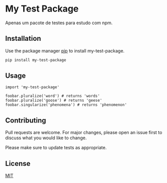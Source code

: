 # My Test Package

Apenas um pacote de testes para estudo com npm.

## Installation

Use the package manager [pip](https://pip.pypa.io/en/stable/) to install my-test-package.

```bash
pip install my-test-package
```

## Usage

```vuejs
import 'my-test-package'

foobar.pluralize('word') # returns 'words'
foobar.pluralize('goose') # returns 'geese'
foobar.singularize('phenomena') # returns 'phenomenon'
```

## Contributing
Pull requests are welcome. For major changes, please open an issue first to discuss what you would like to change.

Please make sure to update tests as appropriate.

## License
[MIT](https://choosealicense.com/licenses/mit/)